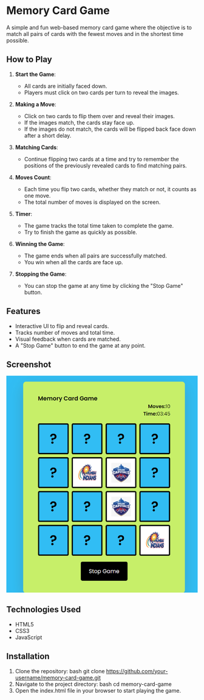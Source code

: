 # Memory Card Game

A simple and fun web-based memory card game where the objective is to match all pairs of cards with the fewest moves and in the shortest time possible.

## How to Play
1. **Start the Game**:
   - All cards are initially faced down.
   - Players must click on two cards per turn to reveal the images.

2. **Making a Move**:
   - Click on two cards to flip them over and reveal their images.
   - If the images match, the cards stay face up.
   - If the images do not match, the cards will be flipped back face down after a short delay.

3. **Matching Cards**:
   - Continue flipping two cards at a time and try to remember the positions of the previously revealed cards to find matching pairs.

4. **Moves Count**:
   - Each time you flip two cards, whether they match or not, it counts as one move.
   - The total number of moves is displayed on the screen.

5. **Timer**:
   - The game tracks the total time taken to complete the game.
   - Try to finish the game as quickly as possible.

6. **Winning the Game**:
   - The game ends when all pairs are successfully matched.
   - You win when all the cards are face up.

7. **Stopping the Game**:
   - You can stop the game at any time by clicking the "Stop Game" button.

## Features
- Interactive UI to flip and reveal cards.
- Tracks number of moves and total time.
- Visual feedback when cards are matched.
- A "Stop Game" button to end the game at any point.

## Screenshot
![Memory Card Game Screenshot](screenshot.png)

## Technologies Used
- HTML5
- CSS3
- JavaScript

## Installation
1. Clone the repository:
   bash
   git clone https://github.com/your-username/memory-card-game.git
2. Navigate to the project directory:
   bash
    cd memory-card-game
3. Open the index.html file in your browser to start playing the game.
